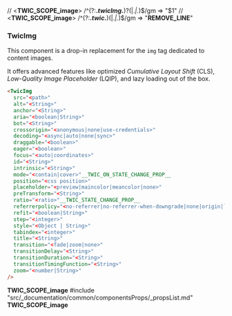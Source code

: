 // <__TWIC_SCOPE_image__> /^(?:__.*twicImg.*__)?(\|.*\|.*)$/gm => "$1"
// <__TWIC_SCOPE_image__> /^(?:__.*twic.*__)(\|.*\|.*)$/gm => "__REMOVE_LINE__"

### TwicImg

This component is a drop-in replacement for the `img` tag dedicated to content images.

It offers advanced features like optimized _Cumulative Layout Shift_ (CLS), _Low-Quality Image Placeholder_ (LQIP), and lazy loading out of the box.


```html
<TwicImg
  src="<path>"
  alt="<String>"
  anchor="<String>"
  aria="<boolean|String>"
  bot="<String>"
  crossorigin="<anonymous|none|use-credentials>"
  decoding="<async|auto|none|sync>"
  draggable="<boolean>"
  eager="<boolean>"
  focus="<auto|coordinates>"
  id="<String>"
  intrinsic="<String>"
  mode="<contain|cover>"__TWIC_ON_STATE_CHANGE_PROP__
  position="<css position>"
  placeholder="<preview|maincolor|meancolor|none>"
  preTransform="<String>"
  ratio="<ratio>"__TWIC_STATE_CHANGE_PROP__
  referrerpolicy="<no-referrer|no-referrer-when-downgrade|none|origin|`origin-when-cross-origin|same-origin|strict-origin|strict-origin-when-cross-origin|unsafe-url>"
  refit="<boolean|String>"
  step="<integer>"
  style="<Object | String>"
  tabindex="<integer>"
  title="<String>"
  transition="<fade|zoom|none>"
  transitionDelay="<String>"
  transitionDuration="<String>"
  transitionTimingFunction="<String>"
  zoom="<number|String>"
/>
```
__TWIC_SCOPE_image__
#include "src/_documentation/common/componentsProps/_propsList.md"
__TWIC_SCOPE_image__
